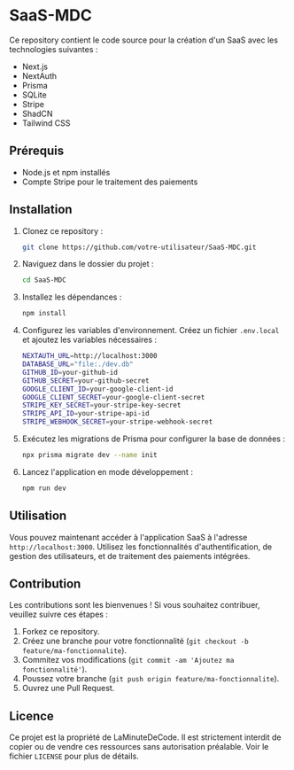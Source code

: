 # SaaS-MDC

Ce repository contient le code source pour la création d'un SaaS avec les technologies suivantes :

- Next.js
- NextAuth
- Prisma
- SQLite
- Stripe
- ShadCN
- Tailwind CSS

## Prérequis

- Node.js et npm installés
- Compte Stripe pour le traitement des paiements

## Installation

1. Clonez ce repository :
   ```bash
   git clone https://github.com/votre-utilisateur/SaaS-MDC.git
   ```
2. Naviguez dans le dossier du projet :
   ```bash
   cd SaaS-MDC
   ```
3. Installez les dépendances :
   ```bash
   npm install
   ```
4. Configurez les variables d'environnement. Créez un fichier `.env.local` et ajoutez les variables nécessaires :
   ```bash
   NEXTAUTH_URL=http://localhost:3000
   DATABASE_URL="file:./dev.db"
   GITHUB_ID=your-github-id
   GITHUB_SECRET=your-github-secret
   GOOGLE_CLIENT_ID=your-google-client-id
   GOOGLE_CLIENT_SECRET=your-google-client-secret
   STRIPE_KEY_SECRET=your-stripe-key-secret
   STRIPE_API_ID=your-stripe-api-id
   STRIPE_WEBHOOK_SECRET=your-stripe-webhook-secret
   ```
5. Exécutez les migrations de Prisma pour configurer la base de données :
   ```bash
   npx prisma migrate dev --name init
   ```
6. Lancez l'application en mode développement :
   ```bash
   npm run dev
   ```

## Utilisation

Vous pouvez maintenant accéder à l'application SaaS à l'adresse `http://localhost:3000`. Utilisez les fonctionnalités d'authentification, de gestion des utilisateurs, et de traitement des paiements intégrées.

## Contribution

Les contributions sont les bienvenues ! Si vous souhaitez contribuer, veuillez suivre ces étapes :

1. Forkez ce repository.
2. Créez une branche pour votre fonctionnalité (`git checkout -b feature/ma-fonctionnalite`).
3. Commitez vos modifications (`git commit -am 'Ajoutez ma fonctionnalité'`).
4. Poussez votre branche (`git push origin feature/ma-fonctionnalite`).
5. Ouvrez une Pull Request.

## Licence

Ce projet est la propriété de LaMinuteDeCode. Il est strictement interdit de copier ou de vendre ces ressources sans autorisation préalable. Voir le fichier `LICENSE` pour plus de détails.
